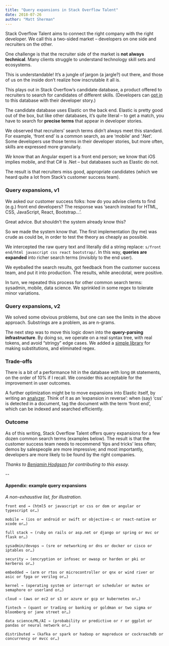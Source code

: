 ```yaml
---
title: "Query expansions in Stack Overflow Talent"
date: 2018-07-26
author: "Matt Sherman"
---
```


Stack Overflow Talent aims to connect the right company with the right developer. We call this a two-sided market – developers on one side and recruiters on the other.

One challenge is that the recruiter side of the market is **not always technical**. Many clients struggle to understand technology skill sets and ecosystems.

This is understandable! It’s a jungle of jargon (a jargle?) out there, and those of us on the inside don’t realize how inscrutable it all is.

This plays out in Stack Overflow’s candidate database, a product offered to recruiters to search for candidates of different skills. (Developers can [opt in](https://stackoverflow.com/users/jobsearch/current) to this database with their developer story.)

The candidate database uses Elastic on the back end. Elastic is pretty good out of the box, but like other databases, it’s quite literal – to get a match, you have to search for **precise terms** that appear in developer stories.

We observed that recruiters’ search terms didn’t always meet this standard. For example, ‘front end’ is a common search, as are ‘mobile’ and ‘.Net’. Some developers use those terms in their developer stories, but more often, skills are expressed more granularly.

_We_ know that an Angular expert is a front end person; we know that iOS implies mobile, and that C# is .Net – but databases such as Elastic do not.

The result is that recruiters miss good, appropriate candidates (which we heard quite a lot from Stack’s customer success team).

### Query expansions, v1

We asked our customer success folks: how do you advise clients to find (e.g.) front end developers? The response was ‘search instead for HTML, CSS, JavaScript, React, Bootstrap…’.

Great advice. But shouldn’t the system already know this?

So we made the system know that. The first implementation (by me) was crude as could be, in order to test the theory as cheaply as possible.

We intercepted the raw query text and literally did a string replace: `s/front end/html javascript css react bootstrap/`. In this way, **queries are expanded** into richer search terms (invisibly to the end user).

We eyeballed the search results, got feedback from the customer success team, and put it into production. The results, while anecdotal, were positive.

In turn, we repeated this process for other common search terms: sysadmin, mobile, data science. We sprinkled in some regex to tolerate minor variations.

### Query expansions, v2

We solved some obvious problems, but one can see the limits in the above approach. Substrings are a problem, as are n-grams.

The next step was to move this logic down into the **query-parsing infrastructure**. By doing so, we operate on a real syntax tree, with real tokens, and avoid “stringy” edge cases. We added a [simple library](https://www.benjamin.pizza/posts/2017-11-13-recursion-without-recursion.html) for making substitutions, and eliminated regex.

### Trade-offs

There is a bit of a performance hit in the database with long `OR` statements, on the order of 10% if I recall. We consider this acceptable for the improvement in user outcomes.

A further optimization might be to move expansions into Elastic itself, by writing an [analyzer](https://www.elastic.co/guide/en/elasticsearch/reference/current/analysis-analyzers.html). Think of it as an ‘expansion in reverse’: when (say) ‘css’ is detected in a document, tag the document with the term ‘front end’, which can be indexed and searched efficiently.

### Outcome

As of this writing, Stack Overflow Talent offers query expansions for a few dozen common search terms (examples below). The result is that the customer success team needs to recommend ‘tips and tricks’ less often; demos by salespeople are more impressive; and most importantly, developers are more likely to be found by the right companies.

_Thanks to [Benjamin Hodgson](https://www.benjamin.pizza) for contributing to this essay._

--

#### Appendix: example query expansions

_A non-exhaustive list, for illustration._

`front end → (html5 or javascript or css or dom or angular or typescript or…)`

`mobile → (ios or android or swift or objective-c or react-native or xcode or…)`

`full stack → (ruby on rails or asp.net or django or spring or mvc or flask or…)`

`sysadmin/devops → (sre or networking or dns or docker or cisco or iptables or…)`

`security → (encryption or infosec or owasp or harden or pki or kerberos or…)`

`embedded → (arm or rtos or microcontroller or qnx or wind river or asic or fpga or verilog or…)`

`kernel → (operating system or interrupt or scheduler or mutex or semaphore or userland or…)`

`cloud → (aws or ec2 or s3 or azure or gcp or kubernetes or…)`

`fintech → (quant or trading or banking or goldman or two sigma or bloomberg or jane street or…)`

`data science/ML/AI → (probability or predictive or r or ggplot or pandas or neural network or…)`

`distributed → (kafka or spark or hadoop or mapreduce or cockroachdb or concurrency or mvcc or…)`

